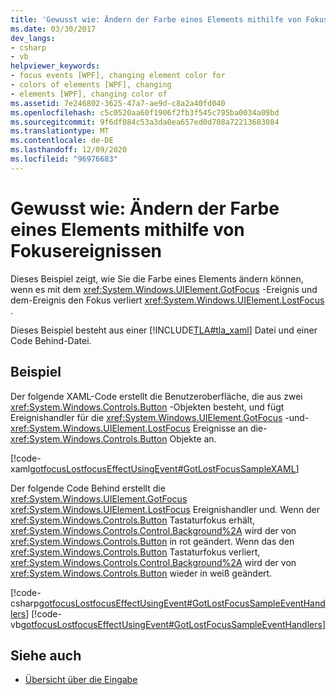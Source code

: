 ```yaml
---
title: 'Gewusst wie: Ändern der Farbe eines Elements mithilfe von Fokusereignissen'
ms.date: 03/30/2017
dev_langs:
- csharp
- vb
helpviewer_keywords:
- focus events [WPF], changing element color for
- colors of elements [WPF], changing
- elements [WPF], changing color of
ms.assetid: 7e246802-3625-47a7-ae9d-c8a2a40fd040
ms.openlocfilehash: c5c0520aa60f1906f2fb3f545c795ba0034a09bd
ms.sourcegitcommit: 9f6df084c53a3da0ea657ed0d708a72213683084
ms.translationtype: MT
ms.contentlocale: de-DE
ms.lasthandoff: 12/09/2020
ms.locfileid: "96976683"
---
```

# <a name="how-to-change-the-color-of-an-element-using-focus-events"></a>Gewusst wie: Ändern der Farbe eines Elements mithilfe von Fokusereignissen
Dieses Beispiel zeigt, wie Sie die Farbe eines Elements ändern können, wenn es mit dem <xref:System.Windows.UIElement.GotFocus> -Ereignis und dem-Ereignis den Fokus verliert <xref:System.Windows.UIElement.LostFocus> .  
  
 Dieses Beispiel besteht aus einer [!INCLUDE[TLA#tla_xaml](../../../includes/tlasharptla-xaml-md.md)] Datei und einer Code Behind-Datei.  
  
## <a name="example"></a>Beispiel  
 Der folgende XAML-Code erstellt die Benutzeroberfläche, die aus zwei <xref:System.Windows.Controls.Button> -Objekten besteht, und fügt Ereignishandler für die <xref:System.Windows.UIElement.GotFocus> -und- <xref:System.Windows.UIElement.LostFocus> Ereignisse an die- <xref:System.Windows.Controls.Button> Objekte an.  
  
 [!code-xaml[gotfocusLostfocusEffectUsingEvent#GotLostFocusSampleXAML](~/samples/snippets/csharp/VS_Snippets_Wpf/gotfocusLostfocusEffectUsingEvent/CSharp/Window1.xaml#gotlostfocussamplexaml)]  
  
 Der folgende Code Behind erstellt die <xref:System.Windows.UIElement.GotFocus> <xref:System.Windows.UIElement.LostFocus> Ereignishandler und.  Wenn der <xref:System.Windows.Controls.Button> Tastaturfokus erhält, <xref:System.Windows.Controls.Control.Background%2A> wird der von <xref:System.Windows.Controls.Button> in rot geändert.  Wenn das den <xref:System.Windows.Controls.Button> Tastaturfokus verliert, <xref:System.Windows.Controls.Control.Background%2A> wird der von <xref:System.Windows.Controls.Button> wieder in weiß geändert.  
  
 [!code-csharp[gotfocusLostfocusEffectUsingEvent#GotLostFocusSampleEventHandlers](~/samples/snippets/csharp/VS_Snippets_Wpf/gotfocusLostfocusEffectUsingEvent/CSharp/Window1.xaml.cs#gotlostfocussampleeventhandlers)]
 [!code-vb[gotfocusLostfocusEffectUsingEvent#GotLostFocusSampleEventHandlers](~/samples/snippets/visualbasic/VS_Snippets_Wpf/gotfocusLostfocusEffectUsingEvent/VisualBasic/Window1.xaml.vb#gotlostfocussampleeventhandlers)]  
  
## <a name="see-also"></a>Siehe auch

- [Übersicht über die Eingabe](input-overview.md)
